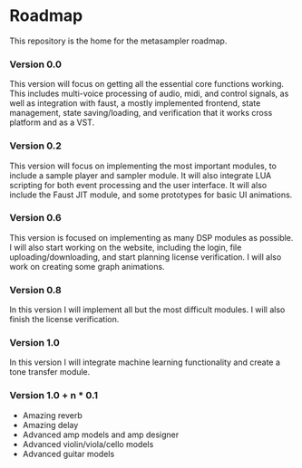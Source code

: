 # Roadmap

This repository is the home for the metasampler roadmap. 

### Version 0.0

This version will focus on getting all the essential core functions working. This includes multi-voice processing of audio, midi, and control signals, as well as integration with faust, a mostly implemented frontend, state management, state saving/loading, and verification that it works cross platform and as a VST. 

### Version 0.2

This version will focus on implementing the most important modules, to include a sample player and sampler module. It will also integrate LUA scripting for both event processing and the user interface. It will also include the Faust JIT module, and some prototypes for basic UI animations. 

### Version 0.6

This version is focused on implementing as many DSP modules as possible. I will also start working on the website, including the login, file uploading/downloading, and start planning license verification. I will also work on creating some graph animations. 

### Version 0.8

In this version I will implement all but the most difficult modules. I will also finish the license verification. 

### Version 1.0

In this version I will integrate machine learning functionality and create a tone transfer module. 

### Version 1.0 + n * 0.1
 - Amazing reverb
 - Amazing delay
 - Advanced amp models and amp designer
 - Advanced violin/viola/cello models
 - Advanced guitar models

